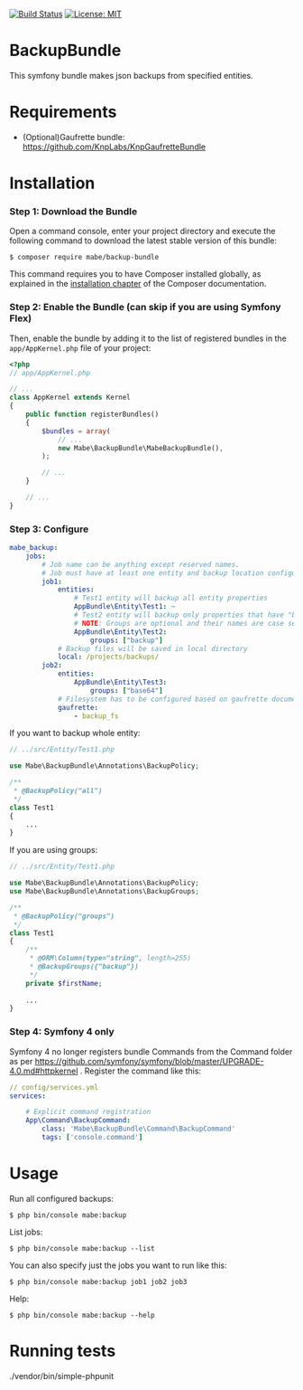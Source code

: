 [![Build Status](https://travis-ci.org/mbeineris/BackupBundle.svg?branch=master)](https://travis-ci.org/mbeineris/BackupBundle) [![License: MIT](https://img.shields.io/badge/License-MIT-yellow.svg)](https://opensource.org/licenses/MIT)
# BackupBundle

This symfony bundle makes json backups from specified entities.

Requirements
============
- (Optional)Gaufrette bundle: https://github.com/KnpLabs/KnpGaufretteBundle

Installation
============

### Step 1: Download the Bundle

Open a command console, enter your project directory and execute the
following command to download the latest stable version of this bundle:

```console
$ composer require mabe/backup-bundle
```

This command requires you to have Composer installed globally, as explained
in the [installation chapter](https://getcomposer.org/doc/00-intro.md)
of the Composer documentation.

### Step 2: Enable the Bundle (can skip if you are using Symfony Flex)

Then, enable the bundle by adding it to the list of registered bundles
in the `app/AppKernel.php` file of your project:

```php
<?php
// app/AppKernel.php

// ...
class AppKernel extends Kernel
{
    public function registerBundles()
    {
        $bundles = array(
            // ...
            new Mabe\BackupBundle\MabeBackupBundle(),
        );

        // ...
    }

    // ...
}
```

### Step 3: Configure
```yml
mabe_backup:
    jobs:
        # Job name can be anything except reserved names.
        # Job must have at least one entity and backup location configured.
        job1:
            entities:
                # Test1 entity will backup all entity properties
                AppBundle\Entity\Test1: ~
                # Test2 entity will backup only properties that have "backup" in @BackupGroups
                # NOTE: Groups are optional and their names are case sensitive
                AppBundle\Entity\Test2:
                    groups: ["backup"]
            # Backup files will be saved in local directory    
            local: /projects/backups/
        job2:
            entities:
                AppBundle\Entity\Test3:
                    groups: ["base64"]
            # Filesystem has to be configured based on gaufrette documentation    
            gaufrette:
                - backup_fs
```
If you want to backup whole entity:
```php
// ../src/Entity/Test1.php

use Mabe\BackupBundle\Annotations\BackupPolicy;

/**
 * @BackupPolicy("all")
 */
class Test1
{
    ...
}
```
If you are using groups:
```php
// ../src/Entity/Test1.php

use Mabe\BackupBundle\Annotations\BackupPolicy;
use Mabe\BackupBundle\Annotations\BackupGroups;

/**
 * @BackupPolicy("groups")
 */
class Test1
{
    /**
     * @ORM\Column(type="string", length=255)
     * @BackupGroups({"backup"})
     */
    private $firstName;
    
    ...
}
```

### Step 4: Symfony 4 only
Symfony 4 no longer registers bundle Commands from the Command folder as per https://github.com/symfony/symfony/blob/master/UPGRADE-4.0.md#httpkernel .
Register the command like this:
```yml
// config/services.yml
services:

    # Explicit command registration
    App\Command\BackupCommand:
        class: 'Mabe\BackupBundle\Command\BackupCommand'
        tags: ['console.command']
```

Usage
============
Run all configured backups:
```console
$ php bin/console mabe:backup
```
List jobs:
```console
$ php bin/console mabe:backup --list
```
You can also specify just the jobs you want to run like this:
```console
$ php bin/console mabe:backup job1 job2 job3
```
Help:
```console
$ php bin/console mabe:backup --help
```

Running tests
============
./vendor/bin/simple-phpunit
